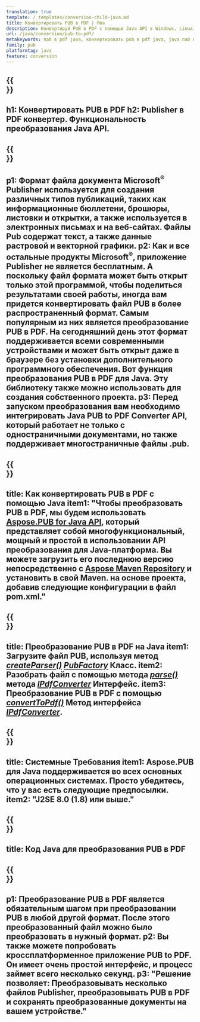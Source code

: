 ```yaml
---
translation: true
template: /_templates/conversion-child-java.md
title: Конвертировать PUB в PDF | Ява
description: Конвертируй PUB в PDF с помощью Java API в Windows, Linux и Mac OS X. Функция преобразования Publisher, которую легко интегрировать в собственное решение.
url: /java/conversion/pub-to-pdf/
metakeywords: паб в pdf java, конвертировать pub в pdf java, java паб в pdf, издатель в pdf java
family: pub
platformtag: java
feature: conversion
---
```


{{<section banner>}}
---
h1: Конвертировать PUB в PDF
h2: Publisher в PDF конвертер. Функциональность преобразования Java API.
---

{{<section overview>}}
---
p1: Формат файла документа Microsoft<sup>®</sup> Publisher используется для создания различных типов публикаций, таких как информационные бюллетени, брошюры, листовки и открытки, а также используется в электронных письмах и на веб-сайтах. Файлы Pub содержат текст, а также данные растровой и векторной графики.
p2: Как и все остальные продукты Microsoft<sup>®</sup>, приложение Publisher не является бесплатным. А поскольку файл формата может быть открыт только этой программой, чтобы поделиться результатами своей работы, иногда вам придется конвертировать файл PUB в более распространенный формат. Самым популярным из них является преобразование PUB в PDF. На сегодняшний день этот формат поддерживается всеми современными устройствами и может быть открыт даже в браузере без установки дополнительного программного обеспечения. Вот функция преобразования PUB в PDF для Java. Эту библиотеку также можно использовать для создания собственного проекта.
p3: Перед запуском преобразования вам необходимо интегрировать Java PUB to PDF Converter API, который работает не только с одностраничными документами, но также поддерживает многостраничные файлы .pub.
---

{{<section widget>}}
---
title: Как конвертировать PUB в PDF с помощью Java
item1: "Чтобы преобразовать PUB в PDF, мы будем использовать [Aspose.PUB for Java API](https://products.aspose.com/pub/java/), который представляет собой многофункциональный, мощный и простой в использовании API преобразования для Java-платформа. Вы можете загрузить его последнюю версию непосредственно с [Aspose Maven Repository](https://repository.aspose.com/pub/) и установить в свой Maven. на основе проекта, добавив следующие конфигурации в файл pom.xml."
---

{{<section feature1>}}
---
title: Преобразование PUB в PDF на Java
item1: Загрузите файл PUB, используя метод [*createParser()*](https://reference.aspose.com/pub/java/com.aspose.pub/PubFactory#createParser-java.lang.String-) [*PubFactory*](https://reference.aspose.com/pub/java/com.aspose.pub/PubFactory) Класс.
item2: Разобрать файл с помощью метода [*parse()*](https://reference.aspose.com/pub/java/com.aspose.pub/IPubParser#parse--) метода [*IPdfConverter*](https://reference.aspose.com/pub/java/com.aspose.pub/IPubParser) Интерфейс.
item3: Преобразование PUB в PDF с помощью [*convertToPdf()*](https://reference.aspose.com/pub/java/com.aspose.pub/IPdfConverter#convertToPdf-com.aspose.pub.Document-java.lang.String-) Метод интерфейса [*IPdfConverter*](https://reference.aspose.com/pub/java/com.aspose.pub/IPdfConverter).
---

{{<section feature2>}}
---
title: Системные Требования
item1: Aspose.PUB для Java поддерживается во всех основных операционных системах. Просто убедитесь, что у вас есть следующие предпосылки.
item2: "J2SE 8.0 (1.8) или выше."
---

{{<section codeexample>}}
---
title: Код Java для преобразования PUB в PDF
---

{{<section summary>}}
---
p1: Преобразование PUB в PDF является обязательным шагом при преобразовании PUB в любой другой формат. После этого преобразованный файл можно было преобразовать в нужный формат.
p2: Вы также можете попробовать кроссплатформенное приложение PUB to PDF. Он имеет очень простой интерфейс, и процесс займет всего несколько секунд.
p3: "Решение позволяет: Преобразовывать несколько файлов Publisher, преобразовывать PUB в PDF и сохранять преобразованные документы на вашем устройстве."
---
